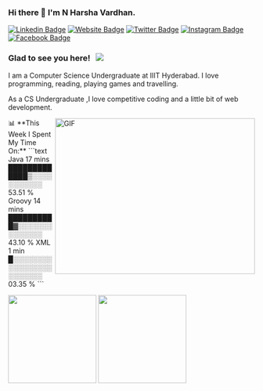 ### Hi there 👋 I'm N Harsha Vardhan.
[![Linkedin Badge](https://img.shields.io/badge/-LinkedIn-0e76a8?style=flat-square&logo=Linkedin&logoColor=white)](https://www.linkedin.com/in/harsha-vardhan-a088951b8/)
[![Website Badge](https://img.shields.io/badge/Website-3b5998?style=flat-square&logo=google-chrome&logoColor=white)](https://Harsha20032020.netlify.app)
[![Twitter Badge](https://img.shields.io/badge/-Twitter-00acee?style=flat-square&logo=Twitter&logoColor=white)](https://twitter.com/Harsha56419787)
[![Instagram Badge](https://img.shields.io/badge/-Instagram-e4405f?style=flat-square&logo=Instagram&logoColor=white)](https://www.instagram.com/nharsha_vardhan/)
[![Facebook Badge](https://img.shields.io/badge/-Facebook-0088cc?style=flat-square&logo=Facebook&logoColor=white)](https://www.facebook.com/profile.php?id=100054870770827)

### Glad to see you here! &nbsp; ![](https://visitor-badge.glitch.me/badge?page_id=harsha20032020.harsha20032020)

I am a Computer Science Undergraduate at IIIT Hyderabad. I love programming, reading, playing games and travelling.

As a CS Undergraduate ,I love competitive coding and a little bit of web development.

<img align="right" alt="GIF" src="https://github.com/Gapur/Gapur/blob/master/coding.gif?raw=true" width="408" height="318" />
📊 **This Week I Spent My Time On:**
<!--START_SECTION:waka-->
```text
Java     17 mins         █████████████▒░░░░░░░░░░░   53.51 % 
Groovy   14 mins         ██████████▓░░░░░░░░░░░░░░   43.10 % 
XML      1 min           █░░░░░░░░░░░░░░░░░░░░░░░░   03.35 % 
```
<!--END_SECTION:waka-->
<p>
  <img height="180em" src="https://github-readme-stats.vercel.app/api?username=harsha20032020&show_icons=true&hide_border=true&&count_private=true&include_all_commits=true" />
  <img height="180em" src="https://github-readme-stats.vercel.app/api/top-langs/?username=harsha20032020&exclude_repo=KNN-Image-Classification&show_icons=true&hide_border=true&layout=compact&langs_count=8"/>
</p>


<!--
**harsha20032020/harsha20032020** is a ✨ _special_ ✨ repository because its `README.md` (this file) appears on your GitHub profile.

Here are some ideas to get you started:

- 🔭 I’m currently working on ...
- 🌱 I’m currently learning ...
- 👯 I’m looking to collaborate on ...
- 🤔 I’m looking for help with ...
- 💬 Ask me about ...
- 📫 How to reach me: ...
- 😄 Pronouns: ...
- ⚡ Fun fact: ...
-->
